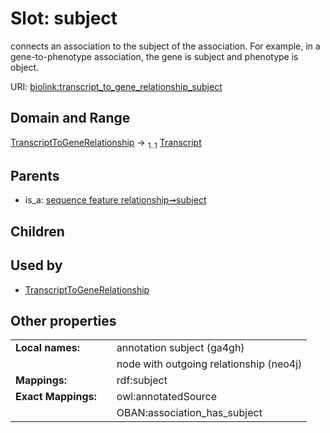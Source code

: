 
# Slot: subject


connects an association to the subject of the association. For example, in a gene-to-phenotype association, the gene is subject and phenotype is object.

URI: [biolink:transcript_to_gene_relationship_subject](https://w3id.org/biolink/transcript_to_gene_relationship_subject)


## Domain and Range

[TranscriptToGeneRelationship](TranscriptToGeneRelationship.md) &#8594;  <sub>1..1</sub> [Transcript](Transcript.md)

## Parents

 *  is_a: [sequence feature relationship➞subject](sequence_feature_relationship_subject.md)

## Children


## Used by

 * [TranscriptToGeneRelationship](TranscriptToGeneRelationship.md)

## Other properties

|  |  |  |
| --- | --- | --- |
| **Local names:** | | annotation subject (ga4gh) |
|  | | node with outgoing relationship (neo4j) |
| **Mappings:** | | rdf:subject |
| **Exact Mappings:** | | owl:annotatedSource |
|  | | OBAN:association_has_subject |

